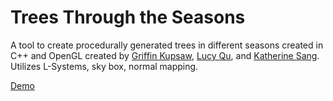 # Trees Through the Seasons

A tool to create procedurally generated trees in different seasons created in C++ and OpenGL
created by [Griffin Kupsaw](https://github.com/gkupsaw), [Lucy Qu](https://github.com/lxcyqx),
and [Katherine Sang](https://github.com/artset). Utilizes L-Systems, sky box, normal mapping.


[Demo](https://www.youtube.com/watch?v=vp3SM3boIeA&feature=youtu.be)




